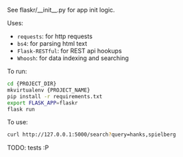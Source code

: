 See flaskr/_\_init__.py for app init logic.

Uses:
- `requests`: for http requests
- `bs4`: for parsing html text
- `Flask-RESTful`: for REST api hookups
- `Whoosh`: for data indexing and searching

To run:

```bash
cd {PROJECT_DIR}
mkvirtualenv {PROJECT_NAME}
pip install -r requirements.txt
export FLASK_APP=flaskr
flask run
```

To use:
```bash
curl http://127.0.0.1:5000/search?query=hanks,spielberg
```

TODO: tests :P